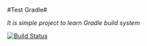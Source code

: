 #Test Gradle#

*It is simple project to learn Gradle build system*

[![Build Status](https://drone.io/bitbucket.org/devbystep/test_gradle/status.png)](https://drone.io/bitbucket.org/devbystep/test_gradle/latest)